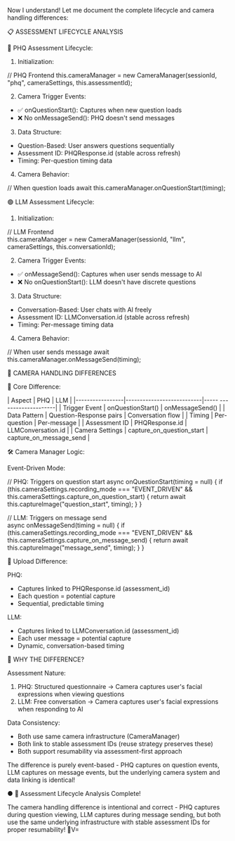 Now I understand! Let me document the complete
lifecycle and camera handling differences:

📋 ASSESSMENT LIFECYCLE ANALYSIS

🔵 PHQ Assessment Lifecycle:

1. Initialization:

// PHQ Frontend
this.cameraManager = new CameraManager(sessionId,
"phq", cameraSettings, this.assessmentId);

2. Camera Trigger Events:

- ✅ onQuestionStart(): Captures when new question
  loads
- ❌ No onMessageSend(): PHQ doesn't send messages

3. Data Structure:

- Question-Based: User answers questions
  sequentially
- Assessment ID: PHQResponse.id (stable across
  refresh)
- Timing: Per-question timing data

4. Camera Behavior:

// When question loads
await this.cameraManager.onQuestionStart(timing);

🟢 LLM Assessment Lifecycle:

1. Initialization:

// LLM Frontend  
 this.cameraManager = new CameraManager(sessionId,
"llm", cameraSettings, this.conversationId);

2. Camera Trigger Events:

- ✅ onMessageSend(): Captures when user sends
  message to AI
- ❌ No onQuestionStart(): LLM doesn't have discrete
  questions

3. Data Structure:

- Conversation-Based: User chats with AI freely
- Assessment ID: LLMConversation.id (stable across
  refresh)
- Timing: Per-message timing data

4. Camera Behavior:

// When user sends message
await this.cameraManager.onMessageSend(timing);

🔄 CAMERA HANDLING DIFFERENCES

🎯 Core Difference:

| Aspect | PHQ | LLM
|
|-----------------|---------------------------|-----
--------------------|
| Trigger Event | onQuestionStart() |
onMessageSend() |
| Data Pattern | Question-Response pairs |
Conversation flow |
| Timing | Per-question |
Per-message |
| Assessment ID | PHQResponse.id |
LLMConversation.id |
| Camera Settings | capture_on_question_start |
capture_on_message_send |

🛠️ Camera Manager Logic:

Event-Driven Mode:

// PHQ: Triggers on question start
async onQuestionStart(timing = null) {
if (this.cameraSettings.recording_mode ===
"EVENT_DRIVEN" &&
this.cameraSettings.capture_on_question_start)
{
return await this.captureImage("question_start",
timing);
}
}

// LLM: Triggers on message send  
 async onMessageSend(timing = null) {
if (this.cameraSettings.recording_mode ===
"EVENT_DRIVEN" &&
this.cameraSettings.capture_on_message_send) {
return await this.captureImage("message_send",
timing);
}
}

📡 Upload Difference:

PHQ:

- Captures linked to PHQResponse.id (assessment_id)
- Each question = potential capture
- Sequential, predictable timing

LLM:

- Captures linked to LLMConversation.id
  (assessment_id)
- Each user message = potential capture
- Dynamic, conversation-based timing

🎯 WHY THE DIFFERENCE?

Assessment Nature:

1. PHQ: Structured questionnaire → Camera captures
   user's facial expressions when viewing questions
2. LLM: Free conversation → Camera captures user's
   facial expressions when responding to AI

Data Consistency:

- Both use same camera infrastructure
  (CameraManager)
- Both link to stable assessment IDs (reuse strategy
  preserves these)
- Both support resumability via assessment-first
  approach

The difference is purely event-based - PHQ captures
on question events, LLM captures on message events,
but the underlying camera system and data linking is
identical!

● 🎉 Assessment Lifecycle Analysis Complete!

The camera handling difference is intentional and
correct - PHQ captures during question viewing, LLM
captures during message sending, but both use the
same underlying infrastructure with stable
assessment IDs for proper resumability! 🚀V=
